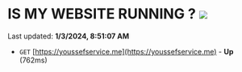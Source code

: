 # IS MY WEBSITE RUNNING ? [![](https://img.shields.io/static/v1?label=Sponsor&message=%E2%9D%A4&logo=GitHub&color=%23fe8e86)](https://github.com/sponsors/<username>)

Last updated: **1/3/2024, 8:51:07 AM**

- `GET` [https://youssefservice.me](https://youssefservice.me) - **Up** (762ms)
